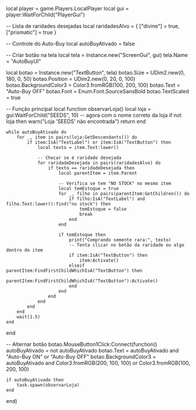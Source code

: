 local player = game.Players.LocalPlayer
local gui = player:WaitForChild("PlayerGui")

-- Lista de raridades desejadas
local raridadesAlvo = {
    ["divine"] = true,
    ["prismatic"] = true
}

-- Controle do Auto-Buy
local autoBuyAtivado = false

-- Criar botão na tela
local tela = Instance.new("ScreenGui", gui)
tela.Name = "AutoBuyUI"

local botao = Instance.new("TextButton", tela)
botao.Size = UDim2.new(0, 180, 0, 50)
botao.Position = UDim2.new(0, 20, 0, 100)
botao.BackgroundColor3 = Color3.fromRGB(100, 200, 100)
botao.Text = "Auto-Buy OFF"
botao.Font = Enum.Font.SourceSansBold
botao.TextScaled = true

-- Função principal
local function observarLoja()
    local loja = gui:WaitForChild("SEEDS", 10) -- agora com o nome correto da loja
    if not loja then
        warn("Loja 'SEEDS' não encontrada")
        return
    end

    while autoBuyAtivado do
        for _, item in pairs(loja:GetDescendants()) do
            if item:IsA("TextLabel") or item:IsA("TextButton") then
                local texto = item.Text:lower()

                -- Checar se é raridade desejada
                for raridadeDesejada in pairs(raridadesAlvo) do
                    if texto == raridadeDesejada then
                        local parentItem = item.Parent

                        -- Verifica se tem "NO STOCK" no mesmo item
                        local temEstoque = true
                        for _, filho in pairs(parentItem:GetChildren()) do
                            if filho:IsA("TextLabel") and filho.Text:lower():find("no stock") then
                                temEstoque = false
                                break
                            end
                        end

                        if temEstoque then
                            print("Comprando semente rara:", texto)
                            -- Tenta clicar no botão da raridade ou algo dentro do item
                            if item:IsA("TextButton") then
                                item:Activate()
                            elseif parentItem:FindFirstChildWhichIsA("TextButton") then
                                parentItem:FindFirstChildWhichIsA("TextButton"):Activate()
                            end
                        end
                    end
                end
            end
        end
        wait(1.5)
    end
end

-- Alternar botão
botao.MouseButton1Click:Connect(function()
    autoBuyAtivado = not autoBuyAtivado
    botao.Text = autoBuyAtivado and "Auto-Buy ON" or "Auto-Buy OFF"
    botao.BackgroundColor3 = autoBuyAtivado and Color3.fromRGB(200, 100, 100) or Color3.fromRGB(100, 200, 100)

    if autoBuyAtivado then
        task.spawn(observarLoja)
    end
end)
